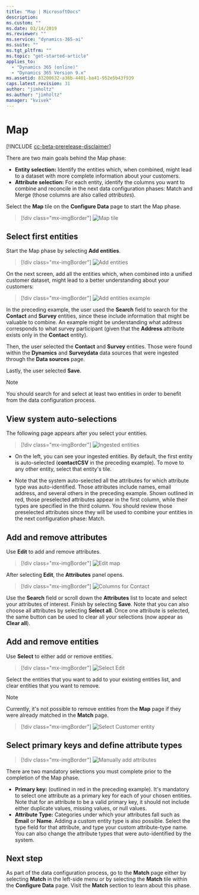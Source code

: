 ```yaml
---
title: "Map | MicrosoftDocs"
description: 
ms.custom: ""
ms.date: 03/14/2019
ms.reviewer: ""
ms.service: "dynamics-365-ai"
ms.suite: ""
ms.tgt_pltfrm: ""
ms.topic: "get-started-article"
applies_to: 
  - "Dynamics 365 (online)"
  - "Dynamics 365 Version 9.x"
ms.assetid: 83200632-a36b-4401-ba41-952e5b43f939
caps.latest.revision: 31
author: "jimholtz"
ms.author: "jimholtz"
manager: "kvivek"
---
```

# Map

[!INCLUDE [cc-beta-prerelease-disclaimer](../includes/cc-beta-prerelease-disclaimer.md)]

There are two main goals behind the Map phase:

- **Entity selection:** Identify the entities which, when combined, might lead to a dataset with more complete information about your customers.
- **Attribute selection:** For each entity, identify the columns you want to combine and reconcile in the next data configuration phases: Match and Merge (those columns are also called *attributes*).

<!--note from editor: In bullet item above, is it the columns that are attributes or the items listed in the columns?   -->

Select the **Map** tile on the **Configure Data** page to start the Map phase.

> [!div class="mx-imgBorder"] 
> ![](media/data-manager-configure-map.png "Map tile")

## Select first entities

Start the Map phase by selecting **Add entities**.

> [!div class="mx-imgBorder"] 
> ![](media/data-manager-configure-map-add-entities.png "Add entities")

On the next screen, add all the entities which, when combined into a unified customer dataset, might lead to a better understanding about your customers:

> [!div class="mx-imgBorder"] 
> ![](media/data-manager-configure-map-add-entities-example.png "Add entities example")

In the preceding example, the user used the **Search** field to search for the **Contact** and **Survey** entities, since these include information that might be valuable to combine. An example might be understanding what address corresponds to what survey participant (given that the **Address** attribute exists only in the **Contact** entity). 

Then, the user selected the **Contact** and **Survey** entities. Those were found within the **Dynamics** and **Surveydata** data sources that were ingested through the **Data sources** page. 

Lastly, the user selected **Save**.

> [!NOTE] 
> You should search for and select at least two entities in order to benefit from the data configuration process.

## View system auto-selections

The following page appears after you select your entities.

> [!div class="mx-imgBorder"] 
> ![](media/data-manager-configure-map-ingested-entities.png "Ingested entities")

- On the left, you can see your ingested entities. By default, the first entity is auto-selected (**contactCSV** in the preceding example). To move to any other entity, select that entity's tile. 

- Note that the system auto-selected all the attributes for which attribute type was auto-identified. Those attributes include names, email address, and several others in the preceding example. Shown outlined in red, those preselected attributes appear in the first column, while their types are specified in the third column. You should review those preselected attributes since they will be used to combine your entities in the next configuration phase: Match. 

## Add and remove attributes

Use **Edit** to add and remove attributes.

> [!div class="mx-imgBorder"] 
> ![](media/configure-data-map-edit.png "Edit map")

After selecting **Edit**, the **Attributes** panel opens.

> [!div class="mx-imgBorder"] 
> ![](media/configure-data-map-contact-attributes.png "Columns for Contact")

Use the **Search** field or scroll down the **Attributes** list to locate and select your attributes of interest. Finish by selecting **Save**. Note that you can also choose all attributes by selecting **Select all**. Once one attribute is selected, the same button can be used to clear all your selections (now appear as **Clear all**).

<!--note from editor: Last sentence in para above is unclear to me--checkbox button turns into a Clear all button?  -->

## Add and remove entities

Use **Select** to either add or remove entities.

> [!div class="mx-imgBorder"] 
> ![](media/data-manager-configure-map-edit.png "Select Edit")

Select the entities that you want to add to your existing entities list, and clear entities that you want to remove.

>[!NOTE]
>Currently, it's not possible to remove entities from the **Map** page if they were already matched in the **Match** page. 

> [!div class="mx-imgBorder"] 
> ![](media/data-manager-configure-map-edit-customer-entity.png "Select Customer entity")

## Select primary keys and define attribute types

> [!div class="mx-imgBorder"] 
> ![](media/data-manager-configure-map-add-attributes.png "Manually add attributes")

There are two mandatory selections you must complete prior to the completion of the Map phase.

- **Primary key:** (outlined in red in the preceding example). It's mandatory to select one attribute as a primary key for each of your chosen entities. Note that for an attribute to be a valid primary key, it should not include either duplicate values, missing values, or null values. 
- **Attribute Type:** Categories under which your attributes fall such as **Email** or **Name**. Adding a custom entity type is also possible. Select the type field for that attribute, and type your custom attribute-type name. You can also change the attribute types that were auto-identified by the system.  

<!--note from editor: In bullet  item above, use bold for "Email" and "Name" if that is what appears in the UI; otherwise use "email address or name".   -->
## Next step

As part of the data configuration process, go to the **Match** page either by selecting **Match** in the left-side menu or by selecting the **Match** tile within the **Configure Data** page. Visit the **Match** section to learn about this phase.
